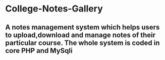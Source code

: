 # College-Notes-Gallery
## A notes management system which helps users to upload,download and manage notes of their particular course. The whole system is coded in core PHP and MySqli



